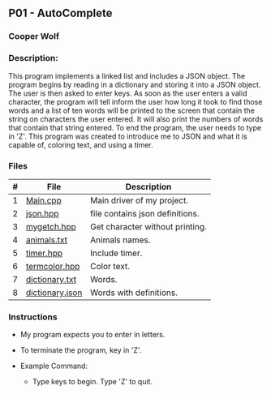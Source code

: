 ## P01 - AutoComplete
### Cooper Wolf
### Description:

This program implements a linked list and includes a JSON object. The program begins
by reading in a dictionary and storing it into a JSON object. The user is then 
asked to enter keys. As soon as the user enters a valid character, the program will
tell inform the user how long it took to find those words and a list of ten words 
will be printed to the screen that contain the string on characters the user entered. 
It will also print the numbers of words that contain that string entered. To end the 
program, the user needs to type in 'Z'. This program was created to introduce me to
JSON and what it is capable of, coloring text, and using a timer. 

### Files

|   #   | File             | Description                                            |
| :---: | ---------------- | --------------------------------------------------     |
|   1   |    [Main.cpp](link)      | Main driver of my project.                     |
|   2   |    [json.hpp](link)      | file contains json definitions.                |
|   3   |    [mygetch.hpp](link)   | Get character without printing.                |
|   4   |    [animals.txt](link)   | Animals names.                                 |
|   5   |    [timer.hpp](link)     | Include timer.                                 |
|   6   |    [termcolor.hpp](link) | Color text.                                    |
|   7   |    [dictionary.txt](link)    | Words.                                     |
|   8   |    [dictionary.json](link)   | Words with definitions.                    |

### Instructions

- My program expects you to enter in letters.
- To terminate the program, key in 'Z'.

- Example Command:
    - Type keys to begin. Type 'Z' to quit.